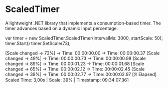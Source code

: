 # ScaledTimer
A lightweight .NET library that implements a consumption-based timer. The timer advances based on a dynamic input percentage. 

var timer = new ScaledTimer.ScaledTimer(intervalMs: 3000, startScale: 50);
timer.Start()
timer.SetScale(73);

[Scale changed → 73%]
→ Time: 00:00:00.00
→ Time: 00:00:00.37
[Scale changed → 49%]
→ Time: 00:00:00.73
→ Time: 00:00:00.98
[Scale changed → 89%]
→ Time: 00:00:01.23
→ Time: 00:00:01.68
[Scale changed → 65%]
→ Time: 00:00:02.12
→ Time: 00:00:02.45
[Scale changed → 39%]
→ Time: 00:00:02.77
→ Time: 00:00:02.97
[⏰ Elapsed] Scaled Time: 3,00s | Scale: 39% | Timestamp: 09:34:07.361
